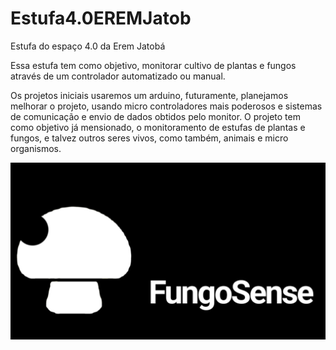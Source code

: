# Estufa4.0EREMJatob
Estufa do espaço 4.0 da Erem Jatobá


Essa estufa tem como objetivo, monitorar cultivo de plantas e fungos através de um controlador automatizado ou manual.

Os projetos iniciais usaremos um arduino, futuramente, planejamos melhorar o projeto, usando micro controladores mais poderosos
e sistemas de comunicação e envio de dados obtidos pelo monitor. O projeto tem como objetivo já mensionado, o monitoramento de estufas de plantas e fungos, e talvez
outros seres vivos, como também, animais e micro organismos.

![FungoSense!](FungoSense.png)
